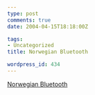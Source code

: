 ```yaml
---
type: post
comments: true
date: 2004-04-15T18:18:00Z

tags:
- Uncategorized
title: Norwegian Bluetooth

wordpress_id: 434
---
```


[Norwegian Bluetooth](http://rik.typepad.com/blog/2004/04/norwegian_bluet.html)
